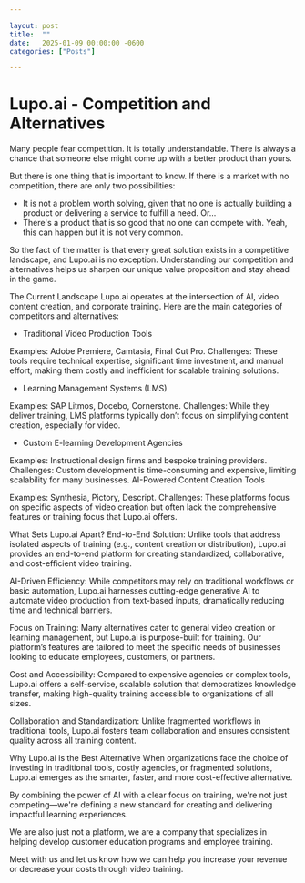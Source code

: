```yaml
---

layout: post
title:  ""
date:   2025-01-09 00:00:00 -0600
categories: ["Posts"] 

---
```



#  Lupo.ai - Competition and Alternatives

Many people fear competition. It is totally understandable. There is always a chance that someone else might come up with a better product than yours. 

But there is one thing that is important to know. If there is a market with no competition, there are only two possibilities:
- It is not a problem worth solving, given that no one is actually building a product or delivering a service to fulfill a need.
Or...
- There's a product that is so good that no one can compete with. Yeah, this can happen but it is not very common.

So the fact of the matter is that every great solution exists in a competitive landscape, and Lupo.ai is no exception. Understanding our competition and alternatives helps us sharpen our unique value proposition and stay ahead in the game.

The Current Landscape
Lupo.ai operates at the intersection of AI, video content creation, and corporate training. Here are the main categories of competitors and alternatives:

- Traditional Video Production Tools

Examples: Adobe Premiere, Camtasia, Final Cut Pro.
Challenges: These tools require technical expertise, significant time investment, and manual effort, making them costly and inefficient for scalable training solutions.

- Learning Management Systems (LMS)

Examples: SAP Litmos, Docebo, Cornerstone.
Challenges: While they deliver training, LMS platforms typically don’t focus on simplifying content creation, especially for video.

- Custom E-learning Development Agencies

Examples: Instructional design firms and bespoke training providers.
Challenges: Custom development is time-consuming and expensive, limiting scalability for many businesses.
AI-Powered Content Creation Tools

Examples: Synthesia, Pictory, Descript.
Challenges: These platforms focus on specific aspects of video creation but often lack the comprehensive features or training focus that Lupo.ai offers.

What Sets Lupo.ai Apart?
End-to-End Solution:
Unlike tools that address isolated aspects of training (e.g., content creation or distribution), Lupo.ai provides an end-to-end platform for creating standardized, collaborative, and cost-efficient video training.

AI-Driven Efficiency:
While competitors may rely on traditional workflows or basic automation, Lupo.ai harnesses cutting-edge generative AI to automate video production from text-based inputs, dramatically reducing time and technical barriers.

Focus on Training:
Many alternatives cater to general video creation or learning management, but Lupo.ai is purpose-built for training. Our platform’s features are tailored to meet the specific needs of businesses looking to educate employees, customers, or partners.

Cost and Accessibility:
Compared to expensive agencies or complex tools, Lupo.ai offers a self-service, scalable solution that democratizes knowledge transfer, making high-quality training accessible to organizations of all sizes.

Collaboration and Standardization:
Unlike fragmented workflows in traditional tools, Lupo.ai fosters team collaboration and ensures consistent quality across all training content.

Why Lupo.ai is the Best Alternative
When organizations face the choice of investing in traditional tools, costly agencies, or fragmented solutions, Lupo.ai emerges as the smarter, faster, and more cost-effective alternative. 

By combining the power of AI with a clear focus on training, we're not just competing—we're defining a new standard for creating and delivering impactful learning experiences.

We are also just not a platform, we are a company that specializes in helping develop customer education programs and employee training.   

Meet with us and let us know how we can help you increase your revenue or decrease your costs through video training.